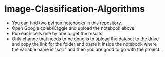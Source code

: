 # Image-Classification-Algorithms

- You can find two python notebooks in this repository. 
- Open Google colab/Kaggle and upload the notebook above. 
- Run each cells one by one to get the results
- Only change that needs to be done is to upload the dataset to the drive and copy the link for the folder and paste it inside the notebook where the variable name is "sdir" and then you are good to go with the project.
